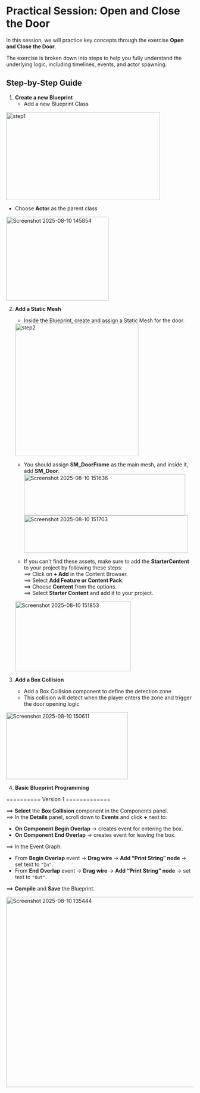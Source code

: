 # Practical Session: Open and Close the Door

In this session, we will practice key concepts through the exercise **Open and Close the Door**.  

The exercise is broken down into steps to help you fully understand the underlying logic, including timelines, events, and actor spawning.

## Step-by-Step Guide

1. **Create a new Blueprint**  
   - Add a new Blueprint Class       
<img width="413" height="236" alt="step1" src="https://github.com/user-attachments/assets/09e04f6c-6ac4-4366-a66a-6991ba0a2b99" />

   - Choose **Actor** as the parent class
<img width="275" height="225" alt="Screenshot 2025-08-10 145854" src="https://github.com/user-attachments/assets/e004c618-f272-48b9-8272-1b3b988e8279" />


2. **Add a Static Mesh**
   - Inside the Blueprint, create and assign a Static Mesh for the door.  
   <img width="331" height="356" alt="step2" src="https://github.com/user-attachments/assets/cdaa8fe5-9483-4be8-ba65-9c2321a3aca4" />
   
   - You should assign **SM_DoorFrame** as the main mesh, and inside it, add **SM_Door**.
<img width="433" height="111" alt="Screenshot 2025-08-10 151636" src="https://github.com/user-attachments/assets/5f99819f-635a-4032-8d31-06306f2d037e" /> <img width="440" height="101" alt="Screenshot 2025-08-10 151703" src="https://github.com/user-attachments/assets/f47df966-d760-4a87-a4b9-bc319d515962" />


   - If you can't find these assets, make sure to add the **StarterContent** to your project by following these steps:  
  ==> Click on **+ Add** in the Content Browser.  
  ==> Select **Add Feature or Content Pack**.  
  ==> Choose **Content** from the options.  
  ==> Select **Starter Content** and add it to your project.
   
   <img width="311" height="188" alt="Screenshot 2025-08-10 151853" src="https://github.com/user-attachments/assets/a5686348-88a3-4af8-8e3a-632e4918f549" />



3. **Add a Box Collision**  
   - Add a Box Collision component to define the detection zone  
   - This collision will detect when the player enters the zone and trigger the door opening logic
<img width="327" height="180" alt="Screenshot 2025-08-10 150611" src="https://github.com/user-attachments/assets/3c778405-b8aa-4841-917f-980fbd3491c8" />


4. **Basic Blueprint Programming**
   
========== Version 1 =============

==> **Select** the **Box Collision** component in the Components panel.  
==> In the **Details** panel, scroll down to **Events** and click **+** next to:
   - **On Component Begin Overlap** → creates event for entering the box.
   - **On Component End Overlap** → creates event for leaving the box.
     
==> In the Event Graph:
   - From **Begin Overlap** event → **Drag wire** → **Add “Print String” node** → set text to `"In"`.
   - From **End Overlap** event → **Drag wire** → **Add “Print String” node** → set text to `"Out"`.
     
==> **Compile** and **Save** the Blueprint.

<img width="595" height="511" alt="Screenshot 2025-08-10 135444" src="https://github.com/user-attachments/assets/2f1a51cc-26ea-4420-9aa8-13eb20946ef5" />


